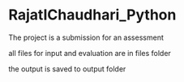 # RajatIChaudhari_Python

The project is a submission for an assessment

all files for input and evaluation are in files folder

the output is saved to output folder

